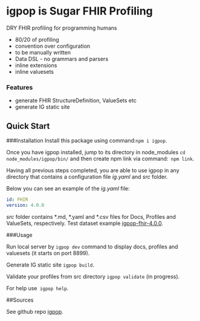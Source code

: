 # igpop is Sugar FHIR Profiling

DRY FHIR profiling for programming humans

* 80/20 of profiling
* convention over configuration
* to be manually written
* Data DSL - no grammars and parsers
* inline extensions
* inline valuesets

### Features

* generate FHIR StructureDefinition, ValueSets etc
* generate IG static site

## Quick Start

###Installation
Install this package using command:`npm i igpop`.

Once you have igpop installed, jump to its directory in node_modules `cd node_modules/igpop/bin/`
and then create  npm link via command:` npm link`.

Having all previous steps completed, you are able to use igpop in any directory that contains a configuration file *ig.yaml* and *src* folder.

Below you can see an example of the *ig.yaml* file:
```yaml
id: FHIR
version: 4.0.0
```
*src* folder contains \*.md, \*.yaml and \*.csv files for Docs, Profiles and ValueSets, respectively. 
Test dataset example [igpop-fhir-4.0.0](https://www.npmjs.com/package/igpop-fhir-4.0.0).

###Usage

Run local server by `igpop dev` command to display docs, profiles and valuesets (it starts on port 8899).

Generate IG static site `igpop build`.

Validate your profiles from src directory `igpop validate` (in progress).

For help use` igpop help`.


##Sources

See github repo [igpop](https://github.com/HealthSamurai/igpop).
